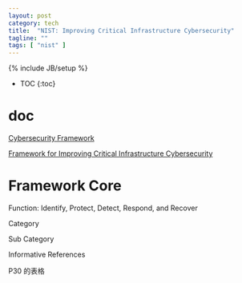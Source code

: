 ```yaml
---
layout: post
category: tech
title:  "NIST: Improving Critical Infrastructure Cybersecurity"
tagline: ""
tags: [ "nist" ] 
---
```

{% include JB/setup %}

* TOC
{:toc}

# doc

[Cybersecurity Framework](https://www.nist.gov/cyberframework)

[Framework for Improving Critical Infrastructure Cybersecurity](https://nvlpubs.nist.gov/nistpubs/CSWP/NIST.CSWP.04162018.pdf)


# Framework Core 

Function: Identify, Protect, Detect, Respond, and Recover

Category

Sub Category

Informative References

P30 的表格
